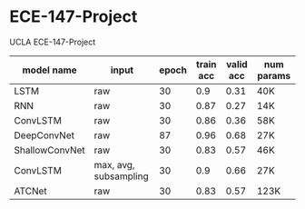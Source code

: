 # ECE-147-Project

UCLA ECE-147-Project

| model name     | input                   | epoch | train acc | valid acc | num params  |
|----------------|-------------------------|-------|-----------|-----------|-------------|
| LSTM           | raw                     | 30    | 0.9       | 0.31      | 40K         |
| RNN            | raw                     | 30    | 0.87      | 0.27      | 14K         |
| ConvLSTM       | raw                     | 30    | 0.86      | 0.36      | 58K         |
| DeepConvNet    | raw                     | 87    | 0.96      | 0.68      | 27K         |
| ShallowConvNet | raw                     | 30    | 0.83      | 0.57      | 46K         |
| ConvLSTM       | max, avg, subsampling   | 30    | 0.9       | 0.66      | 27K         |
| ATCNet         | raw                     | 30    | 0.83      | 0.57      | 123K        |
